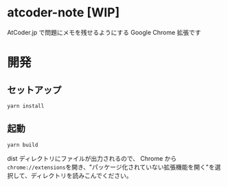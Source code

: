# atcoder-note [WIP]

AtCoder.jp で問題にメモを残せるようにする Google Chrome 拡張です

# 開発

## セットアップ

```
yarn install
```

## 起動

```
yarn build
```

dist ディレクトリにファイルが出力されるので、
Chrome から`chrome://extensions`を開き、"パッケージ化されていない拡張機能を開く"を選択して、ディレクトリを読みこんでください。
